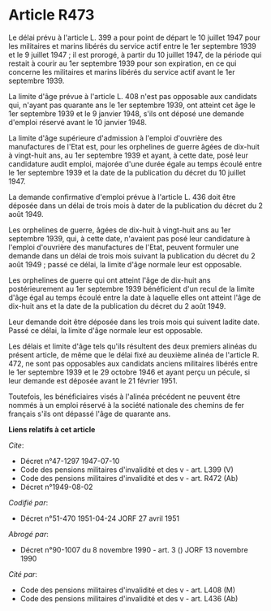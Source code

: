 # Article R473

Le délai prévu à l'article L. 399 a pour point de départ le 10 juillet 1947 pour les militaires et marins libérés du service
actif entre le 1er septembre 1939 et le 9 juillet 1947 ; il est prorogé, à partir du 10 juillet 1947, de la période qui
restait à courir au 1er septembre 1939 pour son expiration, en ce qui concerne les militaires et marins libérés du service
actif avant le 1er septembre 1939.

La limite d'âge prévue à l'article L. 408 n'est pas opposable aux candidats qui, n'ayant pas quarante ans le 1er septembre
1939, ont atteint cet âge le 1er septembre 1939 et le 9 janvier 1948, s'ils ont déposé une demande d'emploi réservé avant le
10 janvier 1948.

La limite d'âge supérieure d'admission à l'emploi d'ouvrière des manufactures de l'Etat est, pour les orphelines de guerre
âgées de dix-huit à vingt-huit ans, au 1er septembre 1939 et ayant, à cette date, posé leur candidature audit emploi, majorée
d'une durée égale au temps écoulé entre le 1er septembre 1939 et la date de la publication du décret du 10 juillet 1947.

La demande confirmative d'emploi prévue à l'article L. 436 doit être déposée dans un délai de trois mois à dater de la
publication du décret du 2 août 1949.

Les orphelines de guerre, âgées de dix-huit à vingt-huit ans au 1er septembre 1939, qui, à cette date, n'avaient pas posé
leur candidature à l'emploi d'ouvrière des manufactures de l'Etat, peuvent formuler une demande dans un délai de trois mois
suivant la publication du décret du 2 août 1949 ; passé ce délai, la limite d'âge normale leur est opposable.

Les orphelines de guerre qui ont atteint l'âge de dix-huit ans postérieurement au 1er septembre 1939 bénéficient d'un recul
de la limite d'âge égal au temps écoulé entre la date à laquelle elles ont atteint l'âge de dix-huit ans et la date de la
publication du décret du 2 août 1949.

Leur demande doit être déposée dans les trois mois qui suivent ladite date. Passé ce délai, la limite d'âge normale leur est
opposable.

Les délais et limite d'âge tels qu'ils résultent des deux premiers alinéas du présent article, de même que le délai fixé au
deuxième alinéa de l'article R. 472, ne sont pas opposables aux candidats anciens militaires libérés entre le 1er septembre
1939 et le 29 octobre 1946 et ayant perçu un pécule, si leur demande est déposée avant le 21 février 1951.

Toutefois, les bénéficiaires visés à l'alinéa précédent ne peuvent être nommés à un emploi réservé à la société nationale des
chemins de fer français s'ils ont dépassé l'âge de quarante ans.

**Liens relatifs à cet article**

_Cite_:

  - Décret n°47-1297 1947-07-10
  - Code des pensions militaires d'invalidité et des v - art. L399 (V)
  - Code des pensions militaires d'invalidité et des v - art. R472 (Ab)
  - Décret n°1949-08-02

_Codifié par_:

  - Décret n°51-470 1951-04-24 JORF 27 avril 1951

_Abrogé par_:

  - Décret n°90-1007 du 8 novembre 1990 - art. 3 () JORF 13 novembre 1990

_Cité par_:

  - Code des pensions militaires d'invalidité et des v - art. L408 (M)
  - Code des pensions militaires d'invalidité et des v - art. L436 (Ab)
